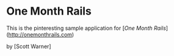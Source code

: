 # One Month Rails

This is the pinteresting sample application for 
[*One Month Rails*] (http://onemonthrails.com)

by [Scott Warner]
